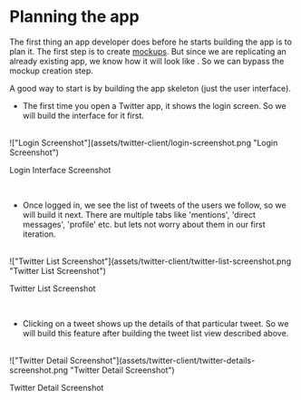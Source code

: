 # Planning the app

The first thing an app developer does before he starts building the app is to plan it. The first step is to create [mockups](http://en.wikipedia.org/wiki/Mockup#Software_Engineering). But since we are replicating an already existing app, we know how it will look like . So we can bypass the mockup creation step.

A good way to start is by building the app skeleton (just the user interface). 

* The first time you open a Twitter app, it shows the login screen. So we will build the interface for it first.
<br/>
!["Login Screenshot"](assets/twitter-client/login-screenshot.png "Login Screenshot")
<p class="ac">Login Interface Screenshot</p>
<br/>

* Once logged in, we see the list of tweets of the users we follow, so we will build it next. There are multiple tabs like 'mentions', 'direct messages', 'profile' etc. but lets not worry about them in our first iteration.
<br/>
!["Twitter List Screenshot"](assets/twitter-client/twitter-list-screenshot.png "Twitter List Screenshot")
<p class="ac">Twitter List Screenshot</p>
<br/>

* Clicking on a tweet shows up the details of that particular tweet. So we will build this feature after building the tweet list view described above.
<br/>
!["Twitter Detail Screenshot"](assets/twitter-client/twitter-details-screenshot.png "Twitter Detail Screenshot")
<p class="ac">Twitter Detail Screenshot</p>
<br/>

